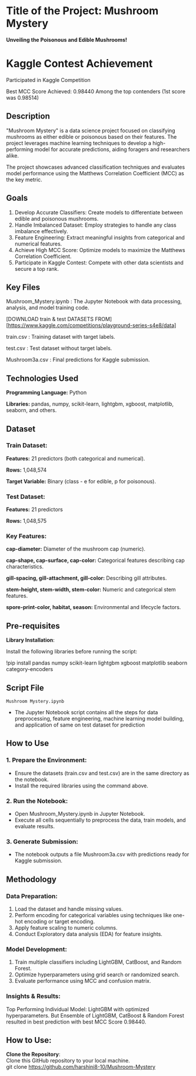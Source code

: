 # Title of the Project: Mushroom Mystery
 **Unveiling the Poisonous and Edible Mushrooms!**

# Kaggle Contest Achievement
Participated in Kaggle Competition 

Best MCC Score Achieved: 0.98440
Among the top contenders (1st score was 0.98514)

## Description  
"Mushroom Mystery" is a data science project focused on classifying mushrooms as either edible or poisonous based on their features. The project leverages machine learning techniques to develop a high-performing model for accurate predictions, aiding foragers and researchers alike.

The project showcases advanced classification techniques and evaluates model performance using the Matthews Correlation Coefficient (MCC) as the key metric.

## Goals
1. Develop Accurate Classifiers: Create models to differentiate between edible and poisonous mushrooms.
2. Handle Imbalanced Dataset: Employ strategies to handle any class imbalance effectively.
3. Feature Engineering: Extract meaningful insights from categorical and numerical features.
4. Achieve High MCC Score: Optimize models to maximize the Matthews Correlation Coefficient.
5. Participate in Kaggle Contest: Compete with other data scientists and secure a top rank.

## Key Files
Mushroom_Mystery.ipynb : The Jupyter Notebook with data processing, analysis, and model training code.

[DOWNLOAD train & test DATASETS FROM] [https://www.kaggle.com/competitions/playground-series-s4e8/data]

train.csv : Training dataset with target labels.

test.csv : Test dataset without target labels.

Mushroom3a.csv : Final predictions for Kaggle submission.

## Technologies Used
**Programming Language:** Python

**Libraries:** pandas, numpy, scikit-learn, lightgbm, xgboost, matplotlib, seaborn, and others.

## Dataset
### Train Dataset:

**Features:** 21 predictors (both categorical and numerical).

**Rows:** 1,048,574

**Target Variable:** Binary (class - e for edible, p for poisonous).

### Test Dataset:

**Features:** 21 predictors

**Rows:** 1,048,575

### Key Features:
**cap-diameter:** Diameter of the mushroom cap (numeric).

**cap-shape, cap-surface, cap-color:** Categorical features describing cap characteristics.

**gill-spacing, gill-attachment, gill-color:** Describing gill attributes.

**stem-height, stem-width, stem-color:** Numeric and categorical stem features.

**spore-print-color, habitat, season:** Environmental and lifecycle factors.

## Pre-requisites

**Library Installation**:  

Install the following libraries before running the script:  

!pip install pandas numpy scikit-learn lightgbm xgboost matplotlib seaborn category-encoders

## Script File  
`Mushroom Mystery.ipynb`  
- The Jupyter Notebook script contains all the steps for data preprocessing, feature engineering, machine learning model building, and application of same on test dataset for prediction

## How to Use

### 1. Prepare the Environment:
- Ensure the datasets (train.csv and test.csv) are in the same directory as the notebook.
- Install the required libraries using the command above.

### 2. Run the Notebook:
- Open Mushroom_Mystery.ipynb in Jupyter Notebook.
- Execute all cells sequentially to preprocess the data, train models, and evaluate results.

### 3. Generate Submission:
- The notebook outputs a file Mushroom3a.csv with predictions ready for Kaggle submission.

## Methodology

### Data Preparation:  
1. Load the dataset and handle missing values.
2. Perform encoding for categorical variables using techniques like one-hot encoding or target encoding.
3. Apply feature scaling to numeric columns.
4. Conduct Exploratory data analysis (EDA) for feature insights.

### Model Development:
1. Train multiple classifiers including LightGBM, CatBoost, and Random Forest.
2. Optimize hyperparameters using grid search or randomized search.
3. Evaluate performance using MCC and confusion matrix.
   
### Insights & Results:
Top Performing Individual Model: LightGBM with optimized hyperparameters.
But Ensemble of LightGBM, CatBoost & Random Forest resulted in best prediction with best MCC Score 0.98440.

## How to Use:  

**Clone the Repository**:  
   Clone this GitHub repository to your local machine.  
   git clone https://github.com/harshini8-10/Mushroom-Mystery
